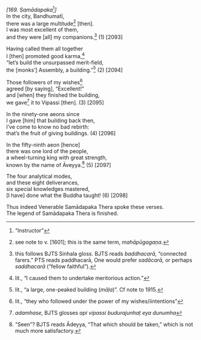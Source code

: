*\[169. Samādapaka*[^1]*\]*  
In the city, Bandhumatī,  
there was a large multitude[^2] \[then\].  
I was most excellent of them,  
and they were \[all\] my companions.[^3] (1) \[2093\]

Having called them all together  
I \[then\] promoted good karma,[^4]  
“let’s build the unsurpassed merit-field,  
the \[monks’\] Assembly, a building.”[^5] (2) \[2094\]

Those followers of my wishes[^6]  
agreed \[by saying\], “Excellent!”  
and \[when\] they finished the building,  
we gave[^7] it to Vipassi \[then\]. (3) \[2095\]

In the ninety-one aeons since  
I gave \[him\] that building back then,  
I’ve come to know no bad rebirth:  
that’s the fruit of giving buildings. (4) \[2096\]

In the fifty-ninth aeon \[hence\]  
there was one lord of the people,  
a wheel-turning king with great strength,  
known by the name of Āveyya.[^8] (5) \[2097\]

The four analytical modes,  
and these eight deliverances,  
six special knowledges mastered,  
\[I have\] done what the Buddha taught! (6) \[2098\]

Thus indeed Venerable Samādapaka Thera spoke these verses.  
The legend of Samādapaka Thera is finished.

[^1]: “Instructor”

[^2]: see note to v. \[1601\]; this is the same term, *mahāpūgagaṇa.*

[^3]: this follows BJTS Sinhala gloss. BJTS reads *baddhacarā,*
    “connected farers.” PTS reads paddhacarā, One would prefer
    *sadācarā,* or perhaps *saddhacarā* (“fellow faithful”).

[^4]: lit., “I caused them to undertake meritorious action.”

[^5]: lit., “a large, one-peaked building (*māḷa*)”. Cf note to 1915.

[^6]: lit., “they who followed under the power of my wishes/iintentions”

[^7]: *adamhase,* BJTS glosses *api vipassi budurajunhaṭ eya dunumha*

[^8]: “Seen”? BJTS reads Ādeyya, “That which should be taken,” which is
    not much more satisfactory.

